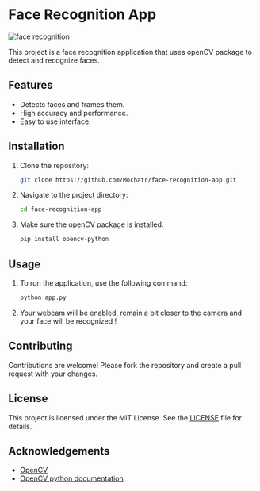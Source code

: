 # Face Recognition App

![face recognition](https://encrypted-tbn0.gstatic.com/images?q=tbn:ANd9GcQINqAWL04RN1DJQi2BD-VmTYcYc6j7kDitSg&s)

This project is a face recognition application that uses openCV package to detect and recognize faces.

## Features

- Detects faces and frames them.
- High accuracy and performance.
- Easy to use interface.

## Installation

1. Clone the repository:
    ```bash
    git clone https://github.com/Mochatr/face-recognition-app.git
    ```
2. Navigate to the project directory:
    ```bash
    cd face-recognition-app
    ```
3. Make sure the openCV package is installed.
    ```bash
    pip install opencv-python

## Usage

1. To run the application, use the following command:
    ```bash
    python app.py
    ```
2. Your webcam will be enabled, remain a bit closer to the camera and your face will be recognized !

## Contributing

Contributions are welcome! Please fork the repository and create a pull request with your changes.

## License

This project is licensed under the MIT License. See the [LICENSE](LICENSE) file for details.

## Acknowledgements

- [OpenCV](https://opencv.org/)
- [OpenCV python documentation](https://docs.opencv.org/4.x/d6/d00/tutorial_py_root.html)
